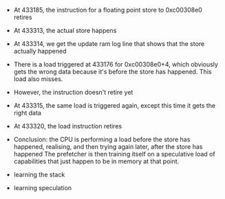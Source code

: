 - At 433185, the instruction for a floating point store to 0xc00308e0 retires
- At 433313, the actual store happens
- At 433314, we get the update ram log line that shows that the store actually happened

- There is a load triggered at 433176 for 0xc00308e0+4, which obviously gets the wrong data because it's before the store has happened. This load also misses.
- However, the instruction doesn't retire yet

- At 433315, the same load is triggered again, except this time it gets the right data
- At 433320, the load instruction retires

- Conclusion: the CPU is performing a load before the store has happened, realising, and then trying again later, after the store has happened
The prefetcher is then training itself on a speculative load of capabilities that just happen to be in memory at that point.

- learning the stack
- learning speculation